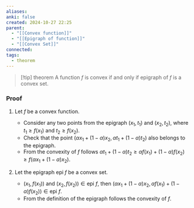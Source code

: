 ```yaml
---
aliases: 
anki: false
created: 2024-10-27 22:25
parent:
  - "[[Convex function]]"
  - "[[Epigraph of function]]"
  - "[[Convex Set]]"
connected: 
tags:
  - theorem
---
```

> [!tip] theorem
A function $f$ is convex if and only if epigraph of $f$ is a convex set.

### Proof
1. Let $f$ be a convex function.
   - Consider any two points from the epigraph $(x_1, t_1)$ and $(x_2, t_2)$, where $t_1 \geq f(x_1)$ and $t_2 \geq f(x_2)$.
   - Check that the point $(\alpha x_1 + (1-\alpha) x_2, \alpha t_1 + (1-\alpha) t_2)$ also belongs to the epigraph.
   - From the convexity of $f$ follows $\alpha t_1 + (1-\alpha) t_2 \geq \alpha f(x_1) + (1-\alpha) f(x_2) \geq f(\alpha x_1 + (1-\alpha) x_2)$.
   
2. Let the epigraph $\text{epi } f$ be a convex set.
   - $(x_1, f(x_1))$ and $(x_2, f(x_2)) \in \text{epi } f$, then $(\alpha x_1 + (1-\alpha) x_2, \alpha f(x_1) + (1-\alpha) f(x_2)) \in \text{epi } f$.
   - From the definition of the epigraph follows the convexity of $f$.

